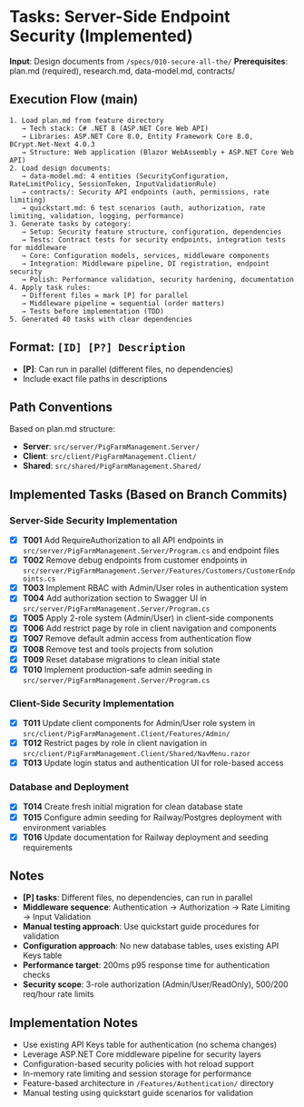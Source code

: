 # Tasks: Server-Side Endpoint Security (Implemented)

**Input**: Design documents from `/specs/010-secure-all-the/`
**Prerequisites**: plan.md (required), research.md, data-model.md, contracts/

## Execution Flow (main)
```
1. Load plan.md from feature directory
   → Tech stack: C# .NET 8 (ASP.NET Core Web API)
   → Libraries: ASP.NET Core 8.0, Entity Framework Core 8.0, BCrypt.Net-Next 4.0.3
   → Structure: Web application (Blazor WebAssembly + ASP.NET Core Web API)
2. Load design documents:
   → data-model.md: 4 entities (SecurityConfiguration, RateLimitPolicy, SessionToken, InputValidationRule)
   → contracts/: Security API endpoints (auth, permissions, rate limiting)
   → quickstart.md: 6 test scenarios (auth, authorization, rate limiting, validation, logging, performance)
3. Generate tasks by category:
   → Setup: Security feature structure, configuration, dependencies
   → Tests: Contract tests for security endpoints, integration tests for middleware
   → Core: Configuration models, services, middleware components
   → Integration: Middleware pipeline, DI registration, endpoint security
   → Polish: Performance validation, security hardening, documentation
4. Apply task rules:
   → Different files = mark [P] for parallel
   → Middleware pipeline = sequential (order matters)
   → Tests before implementation (TDD)
5. Generated 40 tasks with clear dependencies
```

## Format: `[ID] [P?] Description`
- **[P]**: Can run in parallel (different files, no dependencies)
- Include exact file paths in descriptions

## Path Conventions
Based on plan.md structure:
- **Server**: `src/server/PigFarmManagement.Server/`
- **Client**: `src/client/PigFarmManagement.Client/`
- **Shared**: `src/shared/PigFarmManagement.Shared/`

## Implemented Tasks (Based on Branch Commits)

### Server-Side Security Implementation
- [x] **T001** Add RequireAuthorization to all API endpoints in `src/server/PigFarmManagement.Server/Program.cs` and endpoint files
- [x] **T002** Remove debug endpoints from customer endpoints in `src/server/PigFarmManagement.Server/Features/Customers/CustomerEndpoints.cs`
- [x] **T003** Implement RBAC with Admin/User roles in authentication system
- [x] **T004** Add authorization section to Swagger UI in `src/server/PigFarmManagement.Server/Program.cs`
- [x] **T005** Apply 2-role system (Admin/User) in client-side components
- [x] **T006** Add restrict page by role in client navigation and components
- [x] **T007** Remove default admin access from authentication flow
- [x] **T008** Remove test and tools projects from solution
- [x] **T009** Reset database migrations to clean initial state
- [x] **T010** Implement production-safe admin seeding in `src/server/PigFarmManagement.Server/Program.cs`

### Client-Side Security Implementation
- [x] **T011** Update client components for Admin/User role system in `src/client/PigFarmManagement.Client/Features/Admin/`
- [x] **T012** Restrict pages by role in client navigation in `src/client/PigFarmManagement.Client/Shared/NavMenu.razor`
- [x] **T013** Update login status and authentication UI for role-based access

### Database and Deployment
- [x] **T014** Create fresh initial migration for clean database state
- [x] **T015** Configure admin seeding for Railway/Postgres deployment with environment variables
- [x] **T016** Update documentation for Railway deployment and seeding requirements

## Notes
- **[P] tasks**: Different files, no dependencies, can run in parallel
- **Middleware sequence**: Authentication → Authorization → Rate Limiting → Input Validation
- **Manual testing approach**: Use quickstart guide procedures for validation
- **Configuration approach**: No new database tables, uses existing API Keys table
- **Performance target**: 200ms p95 response time for authentication checks
- **Security scope**: 3-role authorization (Admin/User/ReadOnly), 500/200 req/hour rate limits

## Implementation Notes
- Use existing API Keys table for authentication (no schema changes)
- Leverage ASP.NET Core middleware pipeline for security layers
- Configuration-based security policies with hot reload support
- In-memory rate limiting and session storage for performance
- Feature-based architecture in `/Features/Authentication/` directory
- Manual testing using quickstart guide scenarios for validation